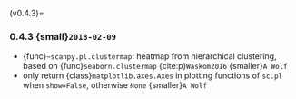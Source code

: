(v0.4.3)=
### 0.4.3 {small}`2018-02-09`

- {func}`~scanpy.pl.clustermap`: heatmap from hierarchical clustering,
  based on {func}`seaborn.clustermap` {cite:p}`Waskom2016` {smaller}`A Wolf`
- only return {class}`matplotlib.axes.Axes` in plotting functions of `sc.pl`
  when `show=False`, otherwise `None` {smaller}`A Wolf`
